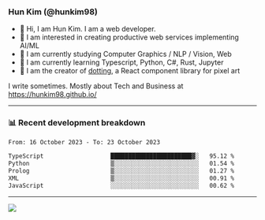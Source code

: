 ### Hun Kim (@hunkim98)

- 👋 Hi, I am Hun Kim. I am a web developer. 
- 🤔 I am interested in creating productive web services implementing AI/ML
- 🔭 I am currently studying Computer Graphics / NLP / Vision, Web 
- 🌱 I am currently learning Typescript, Python, C#, Rust, Jupyter
- 🎨 I am the creator of [dotting](https://github.com/hunkim98/dotting), a React component library for pixel art

I write sometimes. Mostly about Tech and Business at https://hunkim98.github.io/

---
### 📊 Recent development breakdown
<!--START_SECTION:waka-->

```txt
From: 16 October 2023 - To: 23 October 2023

TypeScript                   ███████████████████████▓░   95.12 %
Python                       ▒░░░░░░░░░░░░░░░░░░░░░░░░   01.54 %
Prolog                       ▒░░░░░░░░░░░░░░░░░░░░░░░░   01.27 %
XML                          ▒░░░░░░░░░░░░░░░░░░░░░░░░   00.91 %
JavaScript                   ░░░░░░░░░░░░░░░░░░░░░░░░░   00.62 %
```

<!--END_SECTION:waka-->
---

<!-- <div align='center'> -->
  <img align="center" src="https://github-readme-stats.vercel.app/api?username=hunkim98&theme=dark&show_icons=true"/>
<!-- </div> -->
<!--
**hunkim98/hunkim98** is a ✨ _special_ ✨ repository because its `README.md` (this file) appears on your GitHub profile.

Here are some ideas to get you started:

- 🔭 I’m currently working on ...
- 🌱 I’m currently learning ...
- 👯 I’m looking to collaborate on ...
- 🤔 I’m looking for help with ...
- 💬 Ask me about ...
- 📫 How to reach me: ...
- 😄 Pronouns: ...
- ⚡ Fun fact: ...
-->
